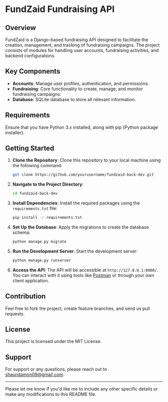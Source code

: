 # FundZaid Fundraising API

## Overview

FundZaid is a Django-based fundraising API designed to facilitate the creation, management, and tracking of fundraising campaigns. The project consists of modules for handling user accounts, fundraising activities, and backend configurations.

## Key Components

- **Accounts**: Manage user profiles, authentication, and permissions.
- **Fundraising**: Core functionality to create, manage, and monitor fundraising campaigns.
- **Database**: SQLite database to store all relevant information.

## Requirements

Ensure that you have Python 3.x installed, along with pip (Python package installer).

## Getting Started

1. **Clone the Repository**: Clone this repository to your local machine using the following command:

   ```bash
   git clone https://github.com/yourusername/fundzaid-back-dev.git
   ```

2. **Navigate to the Project Directory**:

   ```bash
   cd fundzaid-back-dev
   ```

3. **Install Dependencies**: Install the required packages using the `requirements.txt` file:

   ```bash
   pip install -r requirements.txt
   ```

4. **Set Up the Database**: Apply the migrations to create the database schema:

   ```bash
   python manage.py migrate
   ```

5. **Run the Development Server**: Start the development server:

   ```bash
   python manage.py runserver
   ```

6. **Access the API**: The API will be accessible at `http://127.0.0.1:8000/`. You can interact with it using tools like [Postman](https://www.postman.com/) or through your own client application.

## Contribution

Feel free to fork the project, create feature branches, and send us pull requests.

## License

This project is licensed under the MIT License.

## Support

For support or any questions, please reach out to [shaundamon09@gmail.com](mailto:shaundamon09@gmail.com).

---

Please let me know if you'd like me to include any other specific details or make any modifications to this README file.
